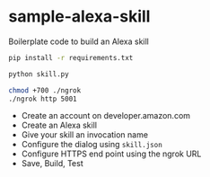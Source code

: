 # sample-alexa-skill
Boilerplate code to build an Alexa skill

```bash
pip install -r requirements.txt
```
```bash
python skill.py
```
```bash
chmod +700 ./ngrok
./ngrok http 5001
```

- Create an account on developer.amazon.com
- Create an Alexa skill
- Give your skill an invocation name
- Configure the dialog using `skill.json`
- Configure HTTPS end point using the ngrok URL
- Save, Build, Test



